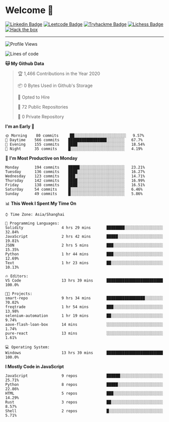 # Welcome 👋

[![Linkedin Badge](https://img.shields.io/badge/-PedroTorres-blue?style=flat-square&logo=Linkedin&logoColor=white&link=https://www.linkedin.com/in/PedroTorres/)](https://www.linkedin.com/in/pedro-torres-cruz/)
[![Leetcode Badge](https://img.shields.io/badge/profile-leetcode-green)](https://leetcode.com/corfucinas/)
[![Tryhackme Badge](https://img.shields.io/badge/profile-tryhackme-blue)](https://tryhackme.com/p/Corfucinas/)
[![Lichess Badge](https://img.shields.io/badge/challenge_me-lichess-yellow)](https://lichess.org/@/Corfucinas)
[![Hack the box](https://img.shields.io/badge/hack_the_box-profile-red)](https://www.hackthebox.eu/profile/375826)

---

<!--START_SECTION:waka-->
![Profile Views](http://img.shields.io/badge/Profile%20Views-1-blue)

![Lines of code](https://img.shields.io/badge/From%20Hello%20World%20I%27ve%20Written-17.7%20million%20lines%20of%20code-blue)

**🐱 My Github Data** 

> 🏆 1,466 Contributions in the Year 2020
 > 
> 📦 0 Bytes Used in Github's Storage 
 > 
> 💼 Opted to Hire
 > 
> 📜 72 Public Repositories
 > 
> 🔑 0 Private Repository 
 > 
**I'm an Early 🐤** 

```text
🌞 Morning    80 commits     ██░░░░░░░░░░░░░░░░░░░░░░░   9.57% 
🌆 Daytime    566 commits    █████████████████░░░░░░░░   67.7% 
🌃 Evening    155 commits    ████░░░░░░░░░░░░░░░░░░░░░   18.54% 
🌙 Night      35 commits     █░░░░░░░░░░░░░░░░░░░░░░░░   4.19%

```
📅 **I'm Most Productive on Monday** 

```text
Monday       194 commits    █████░░░░░░░░░░░░░░░░░░░░   23.21% 
Tuesday      136 commits    ████░░░░░░░░░░░░░░░░░░░░░   16.27% 
Wednesday    123 commits    ███░░░░░░░░░░░░░░░░░░░░░░   14.71% 
Thursday     142 commits    ████░░░░░░░░░░░░░░░░░░░░░   16.99% 
Friday       138 commits    ████░░░░░░░░░░░░░░░░░░░░░   16.51% 
Saturday     54 commits     █░░░░░░░░░░░░░░░░░░░░░░░░   6.46% 
Sunday       49 commits     █░░░░░░░░░░░░░░░░░░░░░░░░   5.86%

```


📊 **This Week I Spent My Time On** 

```text
⌚︎ Time Zone: Asia/Shanghai

💬 Programming Languages: 
Solidity                 4 hrs 29 mins       ████████░░░░░░░░░░░░░░░░░   32.84% 
JavaScript               2 hrs 42 mins       █████░░░░░░░░░░░░░░░░░░░░   19.81% 
JSON                     2 hrs 5 mins        ███░░░░░░░░░░░░░░░░░░░░░░   15.35% 
Python                   1 hr 44 mins        ███░░░░░░░░░░░░░░░░░░░░░░   12.69% 
Text                     1 hr 23 mins        ██░░░░░░░░░░░░░░░░░░░░░░░   10.13%

🔥 Editors: 
VS Code                  13 hrs 39 mins      █████████████████████████   100.0%

🐱‍💻 Projects: 
smart-repo               9 hrs 34 mins       █████████████████░░░░░░░░   70.02% 
freqtrade                1 hr 54 mins        ███░░░░░░░░░░░░░░░░░░░░░░   13.98% 
selenium-automation      1 hr 19 mins        ██░░░░░░░░░░░░░░░░░░░░░░░   9.74% 
aave-flash-loan-box      14 mins             ░░░░░░░░░░░░░░░░░░░░░░░░░   1.74% 
pure-react               13 mins             ░░░░░░░░░░░░░░░░░░░░░░░░░   1.61%

💻 Operating System: 
Windows                  13 hrs 39 mins      █████████████████████████   100.0%

```

**I Mostly Code in JavaScript** 

```text
JavaScript               9 repos             ██████░░░░░░░░░░░░░░░░░░░   25.71% 
Python                   8 repos             █████░░░░░░░░░░░░░░░░░░░░   22.86% 
HTML                     5 repos             ███░░░░░░░░░░░░░░░░░░░░░░   14.29% 
Rust                     3 repos             ██░░░░░░░░░░░░░░░░░░░░░░░   8.57% 
Shell                    2 repos             █░░░░░░░░░░░░░░░░░░░░░░░░   5.71%

```



<!--END_SECTION:waka-->

